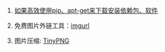1. [如果高效使用pip、apt-get来下载安装依赖包、软件](https://yq.aliyun.com/articles/761646?spm=a2c4e.11155472.0.0.5985a3b860isu5)

2. 免费图片外链工具：[imgurl](https://imgurl.org/)

3. 图片压缩: [TinyPNG](https://tinypng.com/)
